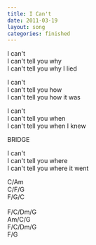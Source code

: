 ```yaml
---
title: I Can't
date: 2011-03-19
layout: song
categories: finished
---
```

I can't  
I can't tell you why  
I can't tell you why I lied

I can't  
I can't tell you how  
I can't tell you how it was

I can't  
I can't tell you when  
I can't tell you when I knew

<div class="chorus">BRIDGE</div>

I can't  
I can't tell you where  
I can't tell you where it went

<div class="chords">
  C/Am<br/>
  C/F/G<br/>
  F/G/C<br/>
  <br/>
  F/C/Dm/G<br/>
  Am/C/G<br/>
  F/C/Dm/G<br/>
  F/G
</div>
